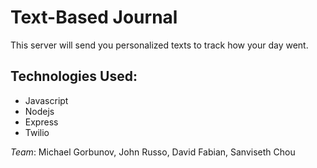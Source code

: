 # Text-Based Journal

This server will send you personalized texts to track how your day went.

## Technologies Used:
* Javascript
* Nodejs
* Express
* Twilio

*Team*:
Michael Gorbunov, John Russo, David Fabian, Sanviseth Chou
